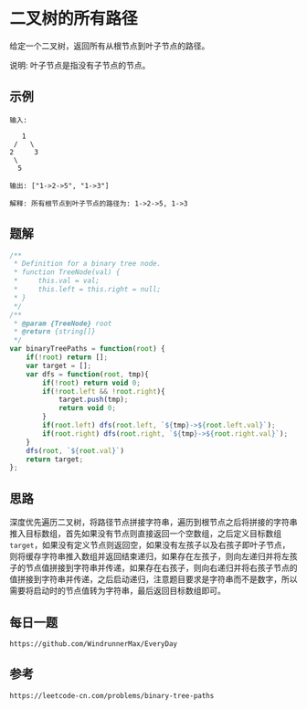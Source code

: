 # 二叉树的所有路径
给定一个二叉树，返回所有从根节点到叶子节点的路径。

说明: 叶子节点是指没有子节点的节点。

## 示例

```
输入:

   1
 /   \
2     3
 \
  5

输出: ["1->2->5", "1->3"]

解释: 所有根节点到叶子节点的路径为: 1->2->5, 1->3
```

## 题解

```javascript
/**
 * Definition for a binary tree node.
 * function TreeNode(val) {
 *     this.val = val;
 *     this.left = this.right = null;
 * }
 */
/**
 * @param {TreeNode} root
 * @return {string[]}
 */
var binaryTreePaths = function(root) {
    if(!root) return [];
    var target = [];
    var dfs = function(root, tmp){
        if(!root) return void 0;
        if(!root.left && !root.right){
            target.push(tmp);
            return void 0;
        }
        if(root.left) dfs(root.left, `${tmp}->${root.left.val}`);
        if(root.right) dfs(root.right, `${tmp}->${root.right.val}`);
    }
    dfs(root, `${root.val}`)
    return target;
};
```

## 思路
深度优先遍历二叉树，将路径节点拼接字符串，遍历到根节点之后将拼接的字符串推入目标数组，首先如果没有节点则直接返回一个空数组，之后定义目标数组`target`，如果没有定义节点则返回空，如果没有左孩子以及右孩子即叶子节点，则将缓存字符串推入数组并返回结束递归，如果存在左孩子，则向左递归并将左孩子的节点值拼接到字符串并传递，如果存在右孩子，则向右递归并将右孩子节点的值拼接到字符串并传递，之后启动递归，注意题目要求是字符串而不是数字，所以需要将启动时的节点值转为字符串，最后返回目标数组即可。


## 每日一题

```
https://github.com/WindrunnerMax/EveryDay
```

## 参考

```
https://leetcode-cn.com/problems/binary-tree-paths
```
